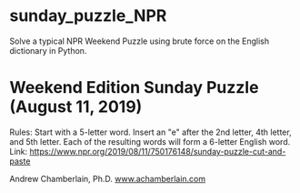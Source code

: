 # sunday_puzzle_NPR
Solve a typical NPR Weekend Puzzle using brute force on the English dictionary in Python.

# Weekend Edition Sunday Puzzle (August 11, 2019)
Rules: Start with a 5-letter word.
Insert an "e" after the 2nd letter, 4th letter, and 5th letter. 
Each of the resulting words will form a 6-letter English word. 
Link: https://www.npr.org/2019/08/11/750176148/sunday-puzzle-cut-and-paste

Andrew Chamberlain, Ph.D.
www.achamberlain.com
